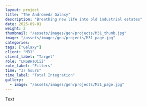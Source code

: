 ```yaml
---
layout: project
title: "The Andromeda Galaxy"
description: "Breathing new life into old industrial estates"
date: 2025-09-01
weight: 2
thumbnail: "/assets/images/gen/projects/M31_thumb.jpg"
image: "/assets/images/gen/projects/M31_page.jpg"
categories: 
tags: ["Galaxy"]
client: "M31"
client_label: "Target"
role: "LRGBHaOiii"
role_label: "Filters"
time: "37 hours"
time_label: "Total Integration"
gallery:
  - image: "/assets/images/gen/projects/M31_page.jpg"
---
```


Text
